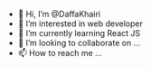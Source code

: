 - 👋 Hi, I’m @DaffaKhairi
- 👀 I’m interested in web developer
- 🌱 I’m currently learning React JS
- 💞️ I’m looking to collaborate on ...
- 📫 How to reach me ...

<!---
DaffaKhairi/DaffaKhairi is a ✨ special ✨ repository because its `README.md` (this file) appears on your GitHub profile.
You can click the Preview link to take a look at your changes.
--->
